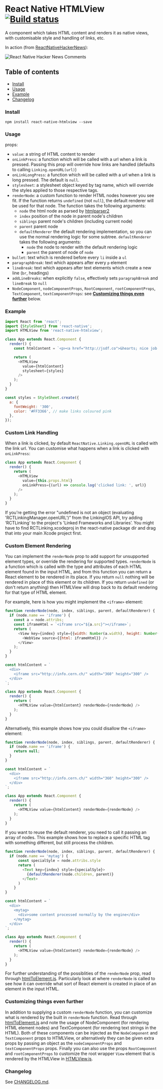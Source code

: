 # React Native HTMLView [![Build status](https://api.travis-ci.org/jsdf/react-native-htmlview.svg?branch=master)](https://travis-ci.org/jsdf/react-native-htmlview)
A component which takes HTML content and renders it as native views, with
customisable style and handling of links, etc.

In action (from [ReactNativeHackerNews](https://github.com/jsdf/ReactNativeHackerNews)):

![React Native Hacker News Comments](http://i.imgur.com/FYOgBYc.png)

## Table of contents
- [Install](#install)
- [Usage](#usage)
- [Example](#example)
- [Changelog](#changelog)

### Install
```
npm install react-native-htmlview --save
```

### Usage

props:

- `value`: a string of HTML content to render
- `onLinkPress`: a function which will be called with a url when a link is pressed.
  Passing this prop will override how links are handled (defaults to calling `Linking.openURL(url)`)
- `onLinkLongPress`: a function which will be called with a url when a link is long pressed.
  The default is `null`.
- `stylesheet`: a stylesheet object keyed by tag name, which will override the
  styles applied to those respective tags.
- `renderNode`: a custom function to render HTML nodes however you see fit. If
  the function returns `undefined` (not `null`), the default renderer will be
  used for that node. The function takes the following arguments:
  - `node` the html node as parsed by [htmlparser2](https://github.com/fb55/htmlparser2)
  - `index` position of the node in parent node's children
  - `siblings` parent node's children (including current node)
  - `parent` parent node
  - `defaultRenderer` the default rendering implementation, so you can use the normal rendering logic for some subtree. `defaultRenderer` takes the following arguments:
    - `node` the node to render with the default rendering logic
    - `parent` the parent of node of `node`
- `bullet`: text which is rendered before every `li` inside a `ul`
- `paragraphBreak`: text which appears after every `p` element
- `lineBreak`: text which appears after text elements which create a new line (`br`, headings)
- `addLineBreaks`: when explicitly `false`, effectively sets `paragraphBreak` and `lineBreak` to `null`
- `NodeComponent`, `nodeComponentProps`, `RootComponent`, `rootComponentProps`, `TextComponent`, `textComponentProps`: see [**Customizing things even further**](https://github.com/jsdf/react-native-htmlview#customizing-things-even-further) below.

### Example

```js
import React from 'react';
import {StyleSheet} from 'react-native';
import HTMLView from 'react-native-htmlview';

class App extends React.Component {
  render() {
    const htmlContent = `<p><a href="http://jsdf.co">&hearts; nice job!</a></p>`;

    return (
      <HTMLView
        value={htmlContent}
        stylesheet={styles}
      />
    );
  }
}

const styles = StyleSheet.create({
  a: {
    fontWeight: '300',
    color: '#FF3366', // make links coloured pink
  },
});
```

### Custom Link Handling

When a link is clicked, by default `ReactNative.Linking.openURL` is called with the
link url. You can customise what happens when a link is clicked with `onLinkPress`:

```js
class App extends React.Component {
  render() {
    return (
      <HTMLView
        value={this.props.html}
        onLinkPress={(url) => console.log('clicked link: ', url)}
      />
    );
  }
}
```


 If you're getting the error "undefined is not an object (evaluating 'RCTLinkingManager.openURL’)” from the LinkingIOS API, try adding ‘RCTLinking' to the project's 'Linked Frameworks and Libraries’. You might have to find RCTLinking.xcodeproj in the react-native package dir and drag that into your main Xcode project first.

### Custom Element Rendering

You can implement the `renderNode` prop to add support for unsupported element
types,  or override the rendering for supported types. `renderNode` is a function which is called with the type and attributes of each HTML element found in the input HTML, and from this function you can return a React element to be rendered in its place. If you return `null` nothing will be rendered in place of this element or its children. If you return `undefined` (or don't return anything) then HTMLView will drop back to its default rendering for that type of HTML element.

For example, here is how you might implement the `<iframe>` element:

```js
function renderNode(node, index, siblings, parent, defaultRenderer) {
  if (node.name == 'iframe') {
    const a = node.attribs;
    const iframeHtml = `<iframe src="${a.src}"></iframe>`;
    return (
      <View key={index} style={{width: Number(a.width), height: Number(a.height)}}>
        <WebView source={{html: iframeHtml}} />
      </View>
    );
  }
}

const htmlContent = `
  <div>
    <iframe src="http://info.cern.ch/" width="360" height="300" />
  </div>
`;

class App extends React.Component {
  render() {
    return (
      <HTMLView value={htmlContent} renderNode={renderNode} />
    );
  }
}
```

Alternatively, this example shows how you could disallow the `<iframe>` element:

```js
function renderNode(node, index, siblings, parent, defaultRenderer) {
  if (node.name == 'iframe') {
    return null;
  }
}

const htmlContent = `
  <div>
    <iframe src="http://info.cern.ch/" width="360" height="300" />
  </div>
`;

class App extends React.Component {
  render() {
    return (
      <HTMLView value={htmlContent} renderNode={renderNode} />
    );
  }
}
```

If you want to reuse the default renderer, you need to call it passing an array of nodes. This example shows how to replace a specific HTML tag with something different, but still process the children.
```js
function renderNode(node, index, siblings, parent, defaultRenderer) {
  if (node.name == 'mytag') {
      const specialSyle = node.attribs.style
      return (
        <Text key={index} style={specialSyle}>
          {defaultRenderer(node.children, parent)}
        </Text>
      )
    }
}

const htmlContent = `
  <div>
    <mytag>
      <div>some content processed normally by the engine</div>
    </mytag>
  </div>
`;

class App extends React.Component {
  render() {
    return (
      <HTMLView value={htmlContent} renderNode={renderNode} />
    );
  }
}
```

For further understanding of the possiblities of the `renderNode` prop, read through [htmlToElement.js](https://github.com/jsdf/react-native-htmlview/blob/master/htmlToElement.js). Particularly look at where `renderNode` is called to see how it can override what sort of React element is created in place of an element in the input HTML.

### Customizing things even further

In addition to supplying a custom `renderNode` function, you can customize what is rendered by the built in `renderNode` function. Read through [htmlToElement.js](https://github.com/jsdf/react-native-htmlview/blob/master/htmlToElement.js) and note the usage of NodeComponent (for rendering HTML element nodes) and TextComponent (for rendering text strings in the HTML). Both of these components can be injected as the `NodeComponent` and `TextComponent` props to HTMLView, or alternatively they can be given extra props by passing an object as the `nodeComponentProps` and `textComponentProps` props. Finally you can also use the props `RootComponent` and `rootComponentProps` to customize the root wrapper `View` element that is rendered by the HTMLView in [HTMLView.js](https://github.com/jsdf/react-native-htmlview/blob/master/HTMLView.js).

### Changelog
See [CHANGELOG.md](CHANGELOG.md).
